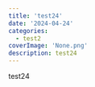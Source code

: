 ```yaml
---
title: 'test24'
date: '2024-04-24'
categories:
  - test2
coverImage: 'None.png'
description: test24
---
```


test24
